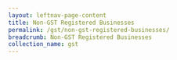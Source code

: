 ```yaml
---
layout: leftnav-page-content
title: Non-GST Registered Businesses
permalink: /gst/non-gst-registered-businesses/
breadcrumb: Non-GST Registered Businesses
collection_name: gst
---
```

